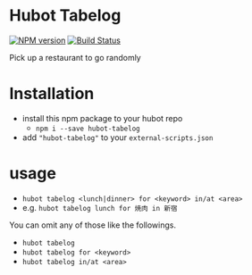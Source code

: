 # Hubot Tabelog

[![NPM version](https://badge.fury.io/js/hubot-tabelog.svg)](http://badge.fury.io/js/hubot-tabelog) [![Build Status](https://travis-ci.org/dtaniwaki/hubot-tabelog.png)](https://travis-ci.org/dtaniwaki/hubot-tabelog)

Pick up a restaurant to go randomly

# Installation

* install this npm package to your hubot repo
    * `npm i --save hubot-tabelog`
* add `"hubot-tabelog"` to your `external-scripts.json`

# usage

* `hubot tabelog <lunch|dinner> for <keyword> in/at <area>`
* e.g. `hubot tabelog lunch for 焼肉 in 新宿`

You can omit any of those like the followings.

* `hubot tabelog`
* `hubot tabelog for <keyword>`
* `hubot tabelog in/at <area>`
